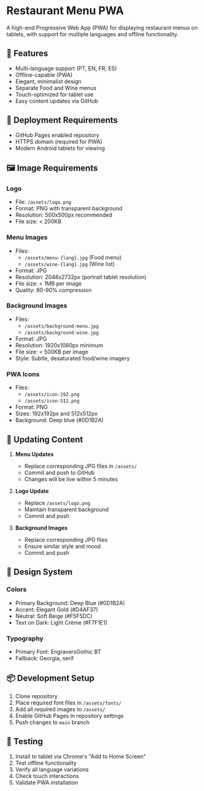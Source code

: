# Restaurant Menu PWA

A high-end Progressive Web App (PWA) for displaying restaurant menus on tablets, with support for multiple languages and offline functionality.

## 🎯 Features

- Multi-language support (PT, EN, FR, ES)
- Offline-capable (PWA)
- Elegant, minimalist design
- Separate Food and Wine menus
- Touch-optimized for tablet use
- Easy content updates via GitHub

## 📱 Deployment Requirements

- GitHub Pages enabled repository
- HTTPS domain (required for PWA)
- Modern Android tablets for viewing

## 🖼️ Image Requirements

### Logo
- File: `/assets/logo.png`
- Format: PNG with transparent background
- Resolution: 500x500px recommended
- File size: < 200KB

### Menu Images
- Files: 
  - `/assets/menu-{lang}.jpg` (Food menu)
  - `/assets/wine-{lang}.jpg` (Wine list)
- Format: JPG
- Resolution: 2048x2732px (portrait tablet resolution)
- File size: < 1MB per image
- Quality: 80-90% compression

### Background Images
- Files:
  - `/assets/background-menu.jpg`
  - `/assets/background-wine.jpg`
- Format: JPG
- Resolution: 1920x1080px minimum
- File size: < 500KB per image
- Style: Subtle, desaturated food/wine imagery

### PWA Icons
- Files:
  - `/assets/icon-192.png`
  - `/assets/icon-512.png`
- Format: PNG
- Sizes: 192x192px and 512x512px
- Background: Deep blue (#0D1B2A)

## 🔄 Updating Content

1. **Menu Updates**
   - Replace corresponding JPG files in `/assets/`
   - Commit and push to GitHub
   - Changes will be live within 5 minutes

2. **Logo Update**
   - Replace `/assets/logo.png`
   - Maintain transparent background
   - Commit and push

3. **Background Images**
   - Replace corresponding JPG files
   - Ensure similar style and mood
   - Commit and push

## 🎨 Design System

### Colors
- Primary Background: Deep Blue (#0D1B2A)
- Accent: Elegant Gold (#D4AF37)
- Neutral: Soft Beige (#F5F5DC)
- Text on Dark: Light Crème (#F7F1E1)

### Typography
- Primary Font: EngraversGothic BT
- Fallback: Georgia, serif

## 📦 Development Setup

1. Clone repository
2. Place required font files in `/assets/fonts/`
3. Add all required images to `/assets/`
4. Enable GitHub Pages in repository settings
5. Push changes to `main` branch

## 🔧 Testing

1. Install to tablet via Chrome's "Add to Home Screen"
2. Test offline functionality
3. Verify all language variations
4. Check touch interactions
5. Validate PWA installation 